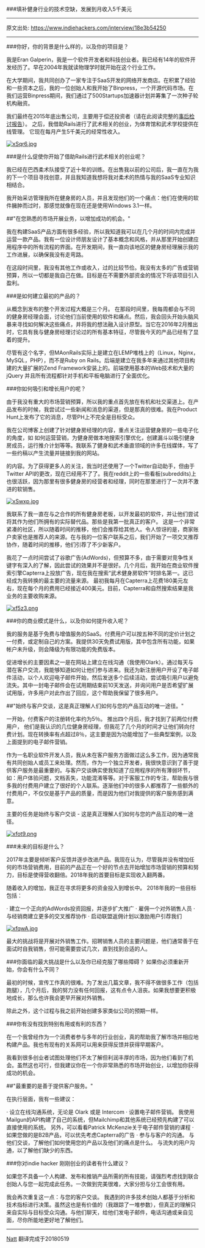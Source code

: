 
###填补健身行业的技术空缺，发展到月收入5千美元

---
原文出处: https://www.indiehackers.com/interview/18e3b54250

---

###你好，你的背景是什么样的，以及你的项目是？



我是Eran Galperin，我是一个软件开发者和科技创业者。我已经有14年的软件开发经历了。早在2004年我就读物理学时就开始在这个行业工作。

在大学期间，我共同创办了一家专注于SaaS开发的网络开发商店。在积累了经验和一些资本之后，我的一位创始人和我开始了Binpress，一个开源代码市场。在我们运营Binpress期间，我们通过了500Startups加速器计划并筹集了一次种子轮机构融资。



我们最终在2015年底出售公司，主要用于偿还投资者（请在此阅读完整的[事后检讨报告](http://techfounder.net/2016/02/11/binpress-postmortem/)）。 之后，我借助Rails进行了武术相关的创业，为体育馆和武术学校提供在线管理。 它现在每月产生5千美元的经常性收入。

[![xSqr6.jpg](https://s1.ax2x.com/2018/05/19/xSqr6.jpg)](https://simimg.com/i/xSqr6)



###是什么促使你开始了借助Rails进行武术相关的创业呢？


  
我已经在巴西柔术队接受了近十年的训练。在出售我以前的公司后，我一直在为我的下一个项目寻找创意，并且我知道我想将我对柔术的热情与我的SaaS专业知识相结合。


我开始采访管理我所在健身房的人员，并且发现他们的一个痛点：他们在使用的软件臃肿而过时，那感觉就像在现在还是使用Windows 3.1一样。


##"在您熟悉的市场开展业务，以增加成功的机会。"

 
我在构建SaaS产品方面有很多经验，所以我知道我可以在几个月的时间内完成并运营一款产品。我有一位设计师朋友设计了基本概念和风格，并从那里开始创建应用程序中的所有流程的界面。在开发期间，我一直向该地区的健身房经理展示我的工作进展，以确保我没有走弯路。

 
在这段时间里，我没有其他工作或收入，过的比较节俭。我没有太多的广告或营销预算，所以一切都是我自己在做。目标是在不需要外部资金的情况下将该项目引入盈利。

###是如何建立最初的产品的？  

从概念到发布的整个开发过程大概是三个月。 在那段时间里，我每周都会与不同的健身房经理会面，讨论他们当前使用的软件和痛点。然后，我会回头开始头脑风暴来寻找如何解决这些痛点，并将我的想法融入设计原型。当它在2016年2月推出时，它具有我与健身房经理讨论过的所有基本特征，尽管我今天的产品已经有了显着的提升。

尽管有这个名字，但MAonRails实际上是建立在LEMP堆栈上的（Linux，Nginx，MySQL，PHP），而不是Ruby on Rails。后端是建立在我多年来通过其他项目构建的大量扩展的Zend Framework安装上的。前端使用基本的Web技术和大量的jQuery 并且所有流程都针对手机和平板电脑进行了全面优化。


###你如何吸引和增长用户的呢？

由于我没有重大的市场营销预算，所以我的重点首先放在有机和社交渠道上。在产品发布的时候，我尝试过一些新闻和消息的渠道，但是那真的很难。我在Product Hunt上发布了它的消息，尽管PH上不完全是目标受众。
 
我在公司博客上创建了针对健身房经理的内容，重点关注运营健身房的一些电子化的角度，如 如何运营营销，为健身房做本地搜索引擎优化，创建漏斗以吸引健身房成员，运行推介计划等等。我联系了健身和武术垂直领域的许多在线媒体，写了一些约稿以产生流量并链接到我的网站。

的内容。为了获得更多人的关注，我当时还使用了一个Twitter自动助手，但由于Twitter API的更改，现在已经用不了了。我在reddit上的一些看板(subreddits)上也很活跃，因为那里有很多健身房的经营者和经理，同时在那里进行了一次并不激进的软销售。

[![xSwxp.jpg](https://s1.ax2x.com/2018/05/19/xSwxp.jpg)](https://simimg.com/i/xSwxp)


我联系了我一直在与之合作的所有健身房老板，以开发最初的软件，并让他们尝试将其作为他们所拥有的实际替代品。那些是我第一批真正的客户。 这是一个非常紧凑的社区，所以随着时间的推移，他们会推荐给其他人。令人惊讶的是，商家账户卖家也是推荐人的来源。在与我的一位客户联系之后，我们开始了一项交叉推荐协作，随着时间的推移，他们引荐了不少新客户。

  
我花了一点时间尝试了谷歌广告(AdWords)，但预算不多，由于需要对竞争性关键字有深入的了解，因此尝试的效果并不是很好。几个月后，我开始在商业软件搜索引擎Capterra上投放广告，现在我在搜索“武术健身房软件”时排名第一。这已经成为我转换的最主要的流量来源。 最初我每月在Capterra上花费180美元左右，现在每个月的费用已经接近400美元。目前，Capterra和自然搜索结果是我业务的主要收购来源。


[![xf5z3.png](https://s1.ax2x.com/2018/05/19/xf5z3.png)](https://simimg.com/i/xf5z3)


###你的商业模式是什么，以及你如何提升收入呢？

我的服务是基于免费与增值服务的SaaS。付费用户可以按五种不同的定价计划之一付费，或定制自己的方案。我提供30天免费试用版，其中包含所有功能，如果帐户未升级，则会降级为有限功能的免费版本。

   
促进增长的主要因素之一是在网站上建立在线沟通（我使用Olark）。通过每天与潜在客户交流，我能够知道如何让他们参与进来。我还为新注册用户开设了电子邮件活动，以个人欢迎电子邮件开始，然后发送多个后续活动，尝试吸引用户以避免流失。其中一封电子邮件会在试用期结束前10天发送，并询问用户是否希望扩展试用版，许多用户对此作出了回应，这个帮助我保留了很多用户。


##"始终与客户交谈，这是真正理解人们如何与您的产品互动的唯一途径。"


一开始，付费客户的注册转化率约为5％。 推出四个月后，我才找到了前两位付费用户， 他们是我认识的几位健身房经理，但我花了几个月的时间才让他们转向付费计划。现在转换率有点超过8％，这主要是因为功能增加了一些典型案例，以及上面提到的电子邮件营销。


作为一名职业软件开发人员，我从未在客户服务方面做过这么多工作，因为通常我有共同创始人或员工来处理。然而，作为一个独立开发者，我很快意识到了善于提供客户服务是最重要的。与客户交谈确实使我知道了应用程序的所有薄弱环节，如：用户体验问题，文档丢失，功能混淆等等。对于客服工作的专注，帮助我与很多我的付费用户建立了很好的个人联系。逐渐他们中的很多人都推荐了一些额外的付费用户，不仅仅是基于产品的质量，而是因为他们对我提供的客户服务感到满意。

主要的任务是始终与客户交谈 - 这是真正理解人们如何与您的产品互动的唯一途径。

[![xfot9.png](https://s1.ax2x.com/2018/05/19/xfot9.png)](https://simimg.com/i/xfot9)



###未来的目标是什么？
 
2017年主要是倾听客户反馈并逐步改进产品。我现在认为，尽管我并没有增加任何的市场营销费用，目前的产品正在一个好的节点去开始增加市场营销的预算和努力，目标是使得营收翻倍。2018年我的首要目标是实现收入翻两番。


随着收入的增加，我正在寻求将更多的资金投入到增长中。 2018年我的一些目标包括：

  
· 建立一个正向的AdWords投资回报，并逐步扩大推广
· 雇佣一个对外销售人员
· 与经销商建立更多的交叉推荐协作
· 启动联盟返佣计划以激励用户引荐我们

[![xfqwA.jpg](https://s1.ax2x.com/2018/05/19/xfqwA.jpg)](https://simimg.com/i/xfqwA)


最大的挑战将是开展对外销售工作。招聘销售人员的主要问题是，他们通常善于在面试时自我销售，但可能需要尝试几次，直到找到合适的人。


###你面临的最大挑战是什么以及你已经克服了哪些障碍？ 如果你必须重新开始，你会有什么不同？  

最初的时候，宣传工作真的很难。为了发出几篇文章，我不得不做很多工作（包括跑腿），几个月后，我的努力没有任何回报，这有点令人沮丧。如果我想要更积极地成长，那么也许我会更早开展对外销售。


除此之外，这个过程与我之前开始创建多家类似公司的预期一样。


###你有没有找到特别有用或有利的东西？  


在一个我曾经作为一个消费者参与多年的行业创业，真的帮助我了解市场并相应地构建产品。我也有现有的关系网可以用来获得反馈并获得早期客户。
 
我看到很多创业者试图处理他们不太了解但利润丰厚的市场，因为他们看到了机会。虽然这也可行，但我建议你在一个你非常熟悉的市场开始创业，以增加你获得成功的机会。


##"最重要的是善于提供客户服务。"


在执行层面，我有一些建议：



· 设立在线沟通系统，无论是 Olark 或是 Intercom
· 设置电子邮件营销。 我使用Mailgun的API构建了自己的系统，但Mailchimp和其他系统已经预先构建了可以直接使用的系统。 另外，可以看看Patrick McKenzie关于电子邮件营销的课程
· 如果您做的是B2B产品，可以优先考虑Capterra的广告
· 参与与客户的沟通。 与他们交谈，了解他们如何使用您的产品以及他们的痛点是什么。 与流失的用户沟通，以了解他们缺少的东西。


###你对indie hacker 刚刚创业的读者有什么建议？

  
如果您不具备一个人构建、发布和推销产品所需的所有技能，请强烈考虑找到联合创始人与您一起完成此任务。一次做到完美很难，大家分担与分工会很有用。


我会再次重复这一点：与您的客户交谈。 我遇到的许多技术创始人都基于分析和技术指标进行决策。虽然这也是有价值的（我跟踪了一堆参数），但真正的理解只来自实际与目标受众沟通。与他们聊天，给他们发电子邮件，电话沟通或亲自见面，尽你所能地更好地了解他们。



---
[Natt](www.natt.cc) 翻译完成于20180519